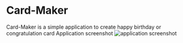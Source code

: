 # Card-Maker
Card-Maker is a simple application to create happy birthday or congratulation card
Application screenshot
![application screenshot]()
